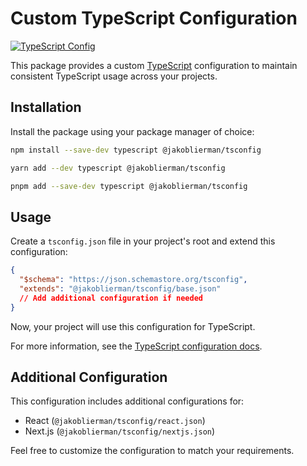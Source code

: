 # Custom TypeScript Configuration

[![TypeScript Config](https://img.shields.io/badge/typescript-config-blue.svg)](https://www.npmjs.com/package/@jakoblierman/tsconfig)

This package provides a custom [TypeScript](https://www.typescriptlang.org/) configuration to maintain consistent TypeScript usage across your projects.

## Installation

Install the package using your package manager of choice:

```bash
npm install --save-dev typescript @jakoblierman/tsconfig
```

```bash
yarn add --dev typescript @jakoblierman/tsconfig
```

```bash
pnpm add --save-dev typescript @jakoblierman/tsconfig
```

## Usage

Create a `tsconfig.json` file in your project's root and extend this configuration:

```json
{
  "$schema": "https://json.schemastore.org/tsconfig",
  "extends": "@jakoblierman/tsconfig/base.json"
  // Add additional configuration if needed
}
```

Now, your project will use this configuration for TypeScript.

For more information, see the [TypeScript configuration docs](https://www.typescriptlang.org/tsconfig).

## Additional Configuration

This configuration includes additional configurations for:

- React (`@jakoblierman/tsconfig/react.json`)
- Next.js (`@jakoblierman/tsconfig/nextjs.json`)

Feel free to customize the configuration to match your requirements.
